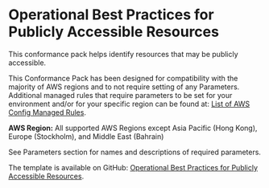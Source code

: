 # Operational Best Practices for Publicly Accessible Resources<a name="operational-best-practices-for-Publicly-Accessible-Resources"></a>

 This conformance pack helps identify resources that may be publicly accessible\. 

 This Conformance Pack has been designed for compatibility with the majority of AWS regions and to not require setting of any Parameters\. Additional managed rules that require parameters to be set for your environment and/or for your specific region can be found at: [List of AWS Config Managed Rules](https://docs.aws.amazon.com/config/latest/developerguide/managed-rules-by-aws-config.html)\. 

**AWS Region:** All supported AWS Regions except Asia Pacific \(Hong Kong\), Europe \(Stockholm\), and Middle East \(Bahrain\)

 See Parameters section for names and descriptions of required parameters\. 

The template is available on GitHub: [Operational Best Practices for Publicly Accessible Resources](https://github.com/awslabs/aws-config-rules/blob/master/aws-config-conformance-packs/Operational-Best-Practices-for-Publicly-Accessible-Resources.yaml)\.